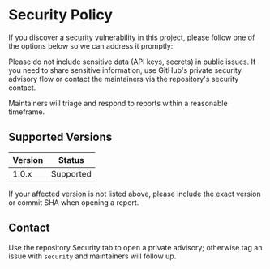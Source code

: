 <!-- AI Generated: GitHub Copilot - 2025-09-06 -->

# Security Policy

If you discover a security vulnerability in this project, please follow one of the options below so we can address it promptly:

Please do not include sensitive data (API keys, secrets) in public issues. If you need to share sensitive information, use GitHub's private security advisory flow or contact the maintainers via the repository's security contact.

Maintainers will triage and respond to reports within a reasonable timeframe.

## Supported Versions

| Version | Status    |
| ------- | --------- |
| 1.0.x   | Supported |

If your affected version is not listed above, please include the exact version or commit SHA when opening a report.

## Contact

Use the repository Security tab to open a private advisory; otherwise tag an issue with `security` and maintainers will follow up.

<!-- End AI Generated -->
